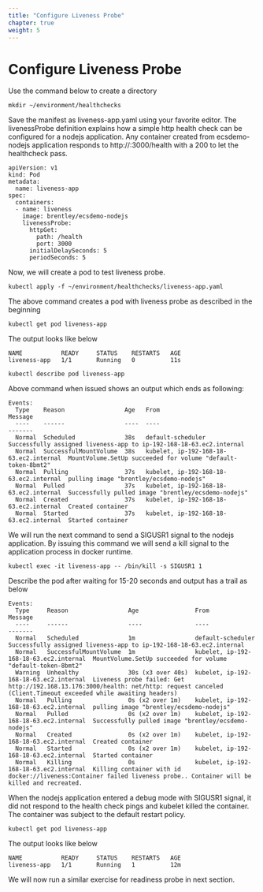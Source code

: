 ```yaml
---
title: "Configure Liveness Probe"
chapter: true
weight: 5
---
```


# Configure Liveness Probe


Use the command below to create a directory

```
mkdir ~/environment/healthchecks
```

Save the manifest as liveness-app.yaml using your favorite editor. The livenessProbe definition explains how a simple http health check can be configured for a nodejs application. Any container created from ecsdemo-nodejs application responds to http://:3000/health with a 200 to let the healthcheck pass.

```
apiVersion: v1
kind: Pod
metadata:
  name: liveness-app
spec:
  containers:
  - name: liveness
    image: brentley/ecsdemo-nodejs
    livenessProbe:
      httpGet:
        path: /health
        port: 3000
      initialDelaySeconds: 5
      periodSeconds: 5
```

Now, we will create a pod to test liveness probe.

```
kubectl apply -f ~/environment/healthchecks/liveness-app.yaml
```

The above command creates a pod with liveness probe as described in the beginning

```
kubectl get pod liveness-app
```

The output looks like below

```
NAME           READY     STATUS    RESTARTS   AGE
liveness-app   1/1       Running   0          11s
```

```
kubectl describe pod liveness-app
```

Above command when issued shows an output which ends as following:

```
Events:
  Type    Reason                 Age   From                                    Message
  ----    ------                 ----  ----                                    -------
  Normal  Scheduled              38s   default-scheduler                       Successfully assigned liveness-app to ip-192-168-18-63.ec2.internal
  Normal  SuccessfulMountVolume  38s   kubelet, ip-192-168-18-63.ec2.internal  MountVolume.SetUp succeeded for volume "default-token-8bmt2"
  Normal  Pulling                37s   kubelet, ip-192-168-18-63.ec2.internal  pulling image "brentley/ecsdemo-nodejs"
  Normal  Pulled                 37s   kubelet, ip-192-168-18-63.ec2.internal  Successfully pulled image "brentley/ecsdemo-nodejs"
  Normal  Created                37s   kubelet, ip-192-168-18-63.ec2.internal  Created container
  Normal  Started                37s   kubelet, ip-192-168-18-63.ec2.internal  Started container
```

We will run the next command to send a SIGUSR1 signal to the nodejs application. By issuing this command we will send a kill signal to the application process in docker runtime.

```
kubectl exec -it liveness-app -- /bin/kill -s SIGUSR1 1
```

Describe the pod after waiting for 15-20 seconds and output has a trail as below

```
Events:
  Type     Reason                 Age                From                                    Message
  ----     ------                 ----               ----                                    -------
  Normal   Scheduled              1m                 default-scheduler                       Successfully assigned liveness-app to ip-192-168-18-63.ec2.internal
  Normal   SuccessfulMountVolume  1m                 kubelet, ip-192-168-18-63.ec2.internal  MountVolume.SetUp succeeded for volume "default-token-8bmt2"
  Warning  Unhealthy              30s (x3 over 40s)  kubelet, ip-192-168-18-63.ec2.internal  Liveness probe failed: Get http://192.168.13.176:3000/health: net/http: request canceled (Client.Timeout exceeded while awaiting headers)
  Normal   Pulling                0s (x2 over 1m)    kubelet, ip-192-168-18-63.ec2.internal  pulling image "brentley/ecsdemo-nodejs"
  Normal   Pulled                 0s (x2 over 1m)    kubelet, ip-192-168-18-63.ec2.internal  Successfully pulled image "brentley/ecsdemo-nodejs"
  Normal   Created                0s (x2 over 1m)    kubelet, ip-192-168-18-63.ec2.internal  Created container
  Normal   Started                0s (x2 over 1m)    kubelet, ip-192-168-18-63.ec2.internal  Started container
  Normal   Killing                0s                 kubelet, ip-192-168-18-63.ec2.internal  Killing container with id docker://liveness:Container failed liveness probe.. Container will be killed and recreated.
```

When the nodejs application entered a debug mode with SIGUSR1 signal, it did not respond to the health check pings and kubelet killed the container. The container was subject to the default restart policy.

```
kubectl get pod liveness-app
```

The output looks like below

```
NAME           READY     STATUS    RESTARTS   AGE
liveness-app   1/1       Running   1          12m
```

We will now run a similar exercise for readiness probe in next section.
